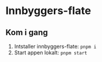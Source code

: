 # Innbyggers-flate

## Kom i gang

1. Intstaller innbyggers-flate: `pnpm i`
2. Start appen lokalt: `pnpm start`
